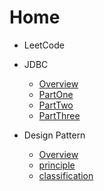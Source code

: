 # Home

* LeetCode

* JDBC
  * [Overview](JDBC/00-Overview.md)
  * [PartOne](JDBC/01-PartOne.md)
  * [PartTwo](JDBC/01-PartTwo.md)
  * [PartThree](JDBC/01-PartThree.md)

* Design Pattern
  * [Overview]()
  * [principle]() 
  * [classification]()
